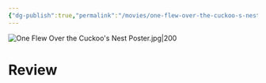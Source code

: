 ```yaml
---
{"dg-publish":true,"permalink":"/movies/one-flew-over-the-cuckoo-s-nest-1975/","tags":["movies"],"created":"2025-01-14","updated":"2025-01-14"}
---
```



![One Flew Over the Cuckoo's Nest Poster.jpg|200](/img/user/Attachments/One%20Flew%20Over%20the%20Cuckoo's%20Nest%20Poster.jpg)

# Review
